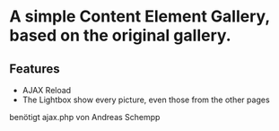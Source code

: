 A simple Content Element Gallery, based on the original gallery.
================================================================

Features
--------
* AJAX Reload
* The Lightbox show every picture, even those from the other pages

benötigt ajax.php von Andreas Schempp